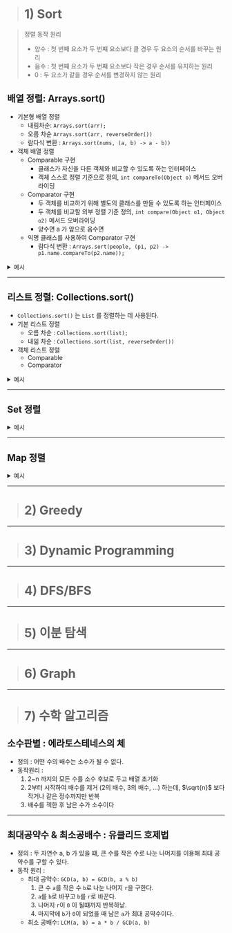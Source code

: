 > # 1) Sort

> 정렬 동작 원리
> - 양수 : 첫 번째 요소가 두 번쨰 요소보다 클 경우 두 요소의 순서를 바꾸는 원리
> - 음수 : 첫 번째 요소가 두 번쨰 요소보다 작은 경우 순서를 유지하는 원리
> - 0 : 두 요소가 같을 경우 순서를 변경하지 않는 원리

## 배열 정렬: Arrays.sort() 
- 기본형 배열 정렬 
  - 내림차순: `Arrays.sort(arr);`
  - 오름 차순  `Arrays.sort(arr, reverseOrder())`
  - 람다식 변환 : `Arrays.sort(nums, (a, b) -> a - b))`
- 객체 배열 정렬 
  - Comparable 구현 
    - 클래스가 자신을 다른 객체와 비교할 수 있도록 하는 인터페이스
    - 객체 스스로 정렬 기준으로 정의, `int compareTo(Object o)` 메서드 오버라이딩
  - Comparator 구현
    - 두 객체를 비교하기 위해 별도의 클래스를 만들 수 있도록 하는 인터페이스
    - 두 객체를 비교할 외부 정렬 기준 정의, `int compare(Object o1, Object o2)` 메서드 오버라이딩
    - 양수면 a 가 앞으로 음수면 
  - 익명 클래스를 사용하여 Comparator 구현
    - 람다식 변환 : `Arrays.sort(people, (p1, p2) -> p1.name.compareTo(p2.name));`

<details>
<summary>예시</summary>
<div markdown="1"> 

```java
/**
 * 기본형 배열 정렬
 */
int[] arr = {5, 2, 3, 1, 4};
Arrays.sort(arr); // 오름차순: [1, 2, 3, 4, 5]
Arrays.sort(arr, reverseOrder()); // 내림차순: [5, 4, 3, 2, 1]

/**
 * 객체 배열 정렬 - Comparable
 */
class Person implements Comparable<Person> {
    String name;
    int age;
    
    public Person(String name, int age) {...};
    
    @Override
    public int compareTo(Person other) {
        return this.age - other.age; // 나이 기준 오름차순
    }
}

Person[] people = {new Person("Alex", 25), new Person("Brad", 22)};
Arrays.sort(people); // 나이 기준 정렬

/**
 * 객체 배열 정렬 - Comparator
 */
class PersonComparator implements Comparator<Person> {
    @Override
    public int compare(Person p1, Person p2) {
        return p1.name.compareTo(p2.name);
    }
}

/**
 * 익명 클래스
 * 1. Comparator<Person> 을 구현한 익명 클래스르 사용하여 compare 메서드를 오버리이딩
 * 2. 두 Person 객체의 name 을 비교하는데, String 클래스의 compareTo 를 사용하여 두 문자열 비교
 * 3. 두 문자열이 같으면 0, 첫 번째 문자열 더 크면 양수, 두 번쨰 문자열이 더 크면 음수 반환
 * 4. 양수면 p1 이 뒤로, 음수면 p1 이 앞으로, 0이면 그대로 
 */
Arrays.sort(people, new Comparator<Person>() {
    @Override
    public int compare(Person p1, Person p2) {
        return p1.name.compareTo(p2.name);
    }
});

/**
 * 람다식 변환
 * - p1, p2 는 Person 객체 
 * - -> 뒤의 표현식이 comparator 의 compare 메서드를 구현한 부분
 */
Arrays.sort(people, (p1, p2) -> p1.name.compareTo(p2.name)); // 이름 기준 오름차순
```

</div>
</details>

---
## 리스트 정렬: Collections.sort()
- `Collections.sort()` 는 `List` 를 정렬하는 데 사용된다.
- 기본 리스트 정렬
  - 오름 차순 : `Collections.sort(list);`
  - 내읾 차순 : `Collections.sort(list, reverseOrder())`
- 객체 리스트 정렬
  - Comparable
  - Comparator

<details>
<summary>예시</summary>
<div markdown="1"> 

```java
/**
 * 기본 리스트 정렬
 */
List<Integer> nums = new ArrayList<>();
nums.add(5);
nums.add(2);
nums.add(3);
nums.add(1);
nums.add(4);
Collections.sort(nums); // 오름차순 : [1, 2, 3, 4, 5]

/**
 * 객체 리스트 정렬 - Comparable
 */
class Person implements Comparable<Person> {
    String name;
    int age;
    
    public Perseon(String name, int age) {...}
    
    @Override
    public int compareTo(Person other) {
        return this.age - other.age;
    }
}
List<Person> peopleList = new ArrayList<>();
peopleList.add(new Person("Alex", 25));
peolpleList.add(new Person("Brad", 22));
Collections.sort(peopleList); // 나이 기준 정렬


/**
 * 객체 리스트 정렬 - Comparator
 */
class PersonNameComparator implements Comparator<Person> {
    @Override
    public int compare(Person p1, Person p2) {
        return p1.name.compareTo(p2.name);
    }
}

/**
 * 익명 클래스 - Comparator
 */
Collections.sort(peopleList, new Comparator<Person>() {
    @Override
    public int compare(Person p1, Person p2) {
        return p1.name.compareTo(p2.name);
    }
})

/**
 * 람다식 변환
 */
Collections.sort(peopleList, (p1, p2) -> p1.name.compareTo(p2.name)); // 이름 기준 오름차순
```

</div>
</details>


---


## Set 정렬

<details>
<summary>예시</summary>
<div markdown="1"> 

```java
// 익명 클래스 
import java.util.TreeSet;
import java.util.Comparator;

class Person {
    String name;
    int age;

    Person(String name, int age) {
        this.name = name;
        this.age = age;
    }

    @Override
    public String toString() {
        return name + " (" + age + ")";
    }
}

public class Main {
    public static void main(String[] args) {
        // 익명 클래스 사용
        TreeSet<Person> treeSet = new TreeSet<>(new Comparator<Person>() {
            @Override
            public int compare(Person p1, Person p2) {
                return Integer.compare(p1.age, p2.age); // 나이 기준 오름차순
            }
        });

        treeSet.add(new Person("Alice", 30));
        treeSet.add(new Person("Bob", 25));
        treeSet.add(new Person("Charlie", 35));

        System.out.println(treeSet);
    }
}

// 람다식 변환
import java.util.TreeSet;

public class Main {
    public static void main(String[] args) {
        // 람다식 사용
        TreeSet<Person> treeSet = new TreeSet<>((p1, p2) -> Integer.compare(p1.age, p2.age)); // 나이 기준 오름차순

        treeSet.add(new Person("Alice", 30));
        treeSet.add(new Person("Bob", 25));
        treeSet.add(new Person("Charlie", 35));

        System.out.println(treeSet);
    }
}
```

</div>
</details>

---


## Map 정렬

<details>
<summary>예시</summary>
<div markdown="1"> 

```java
// 익명 클래스
import java.util.TreeMap;
import java.util.Comparator;

public class Main {
    public static void main(String[] args) {
        // 익명 클래스 사용
        TreeMap<String, Integer> treeMap = new TreeMap<>(new Comparator<String>() {
            @Override
            public int compare(String key1, String key2) {
                return key1.compareTo(key2); // 이름 기준 오름차순
            }
        });

        treeMap.put("Alice", 30);
        treeMap.put("Bob", 25);
        treeMap.put("Charlie", 35);

        System.out.println(treeMap);
    }
}

// 람다식 
import java.util.TreeMap;

public class Main {
    public static void main(String[] args) {
        // 람다식 사용
        TreeMap<String, Integer> treeMap = new TreeMap<>((key1, key2) -> key1.compareTo(key2)); // 이름 기준 오름차순

        treeMap.put("Alice", 30);
        treeMap.put("Bob", 25);
        treeMap.put("Charlie", 35);

        System.out.println(treeMap);
    }
}
```

</div>
</details>

---


> # 2) Greedy


---


> # 3) Dynamic Programming


---



> # 4) DFS/BFS


---


> # 5) 이분 탐색

---

> # 6) Graph
 

---


> # 7) 수학 알고리즘

## 소수판별 : 에라토스테네스의 체
- 정의 : 어떤 수의 배수는 소수가 될 수 없다.
- 동작원리 : 
  1. 2~n 까지의 모든 수를 소수 후보로 두고 배열 초기화
  2. 2부터 시작하여 배수를 제거 (2의 배수, 3의 배수, ...) 하는데, $\sqrt{n}$ 보다 작거나 같은 정수까지만 반복
  3. 배수를 젝한 후 남은 수가 소수이다

---

## 최대공약수 & 최소공배수 : 유클리드 호제법
- 정의 : 두 자연수 a, b 가 있을 떄, 큰 수를 작은 수로 나눈 나머지를 이용해 최대 공약수를 구할 수 있다.
- 동작 원리 :
  - 최대 공약수: `GCD(a, b) = GCD(b, a % b)` 
    1. 큰 수 `a`를 작은 수 `b`로 나눈 나머지 `r`을 구한다.
    2. `a`를 `b`로 바꾸고 `b`를 `r`로 바꾼다.
    3. 나머지 `r`이 `0` 이 될떄까지 반복하낟.
    4. 마지막에 `b`가 `0`이 되었을 때 남은 `a`가 최대 공약수이다.
  - 최소 공배수: `LCM(a, b) = a * b / GCD(a, b)`